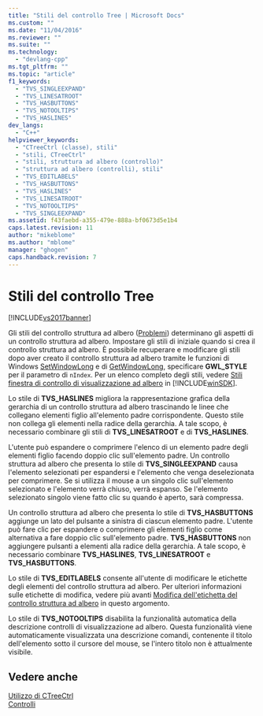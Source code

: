 ```yaml
---
title: "Stili del controllo Tree | Microsoft Docs"
ms.custom: ""
ms.date: "11/04/2016"
ms.reviewer: ""
ms.suite: ""
ms.technology: 
  - "devlang-cpp"
ms.tgt_pltfrm: ""
ms.topic: "article"
f1_keywords: 
  - "TVS_SINGLEEXPAND"
  - "TVS_LINESATROOT"
  - "TVS_HASBUTTONS"
  - "TVS_NOTOOLTIPS"
  - "TVS_HASLINES"
dev_langs: 
  - "C++"
helpviewer_keywords: 
  - "CTreeCtrl (classe), stili"
  - "stili, CTreeCtrl"
  - "stili, struttura ad albero (controllo)"
  - "struttura ad albero (controlli), stili"
  - "TVS_EDITLABELS"
  - "TVS_HASBUTTONS"
  - "TVS_HASLINES"
  - "TVS_LINESATROOT"
  - "TVS_NOTOOLTIPS"
  - "TVS_SINGLEEXPAND"
ms.assetid: f43faebd-a355-479e-888a-bf0673d5e1b4
caps.latest.revision: 11
author: "mikeblome"
ms.author: "mblome"
manager: "ghogen"
caps.handback.revision: 7
---
```

# Stili del controllo Tree
[!INCLUDE[vs2017banner](../assembler/inline/includes/vs2017banner.md)]

Gli stili del controllo struttura ad albero \([Problemi](../mfc/reference/ctreectrl-class.md)\) determinano gli aspetti di un controllo struttura ad albero.  Impostare gli stili di iniziale quando si crea il controllo struttura ad albero.  È possibile recuperare e modificare gli stili dopo aver creato il controllo struttura ad albero tramite le funzioni di Windows [SetWindowLong](http://msdn.microsoft.com/library/windows/desktop/ms633591) e di [GetWindowLong](http://msdn.microsoft.com/library/windows/desktop/ms633584), specificare **GWL\_STYLE** per il parametro di `nIndex`.  Per un elenco completo degli stili, vedere [Stili finestra di controllo di visualizzazione ad albero](http://msdn.microsoft.com/library/windows/desktop/bb760013) in [!INCLUDE[winSDK](../atl/includes/winsdk_md.md)].  
  
 Lo stile di **TVS\_HASLINES** migliora la rappresentazione grafica della gerarchia di un controllo struttura ad albero trascinando le linee che collegano elementi figlio all'elemento padre corrispondente.  Questo stile non collega gli elementi nella radice della gerarchia.  A tale scopo, è necessario combinare gli stili di **TVS\_LINESATROOT** e di **TVS\_HASLINES**.  
  
 L'utente può espandere o comprimere l'elenco di un elemento padre degli elementi figlio facendo doppio clic sull'elemento padre.  Un controllo struttura ad albero che presenta lo stile di **TVS\_SINGLEEXPAND** causa l'elemento selezionati per espandersi e l'elemento che venga deselezionata per comprimere.  Se si utilizza il mouse a un singolo clic sull'elemento selezionato e l'elemento verrà chiuso, verrà espanso.  Se l'elemento selezionato singolo viene fatto clic su quando è aperto, sarà compressa.  
  
 Un controllo struttura ad albero che presenta lo stile di **TVS\_HASBUTTONS** aggiunge un lato del pulsante a sinistra di ciascun elemento padre.  L'utente può fare clic per espandere o comprimere gli elementi figlio come alternativa a fare doppio clic sull'elemento padre.  **TVS\_HASBUTTONS** non aggiungere pulsanti a elementi alla radice della gerarchia.  A tale scopo, è necessario combinare **TVS\_HASLINES**, **TVS\_LINESATROOT** e **TVS\_HASBUTTONS**.  
  
 Lo stile di **TVS\_EDITLABELS** consente all'utente di modificare le etichette degli elementi del controllo struttura ad albero.  Per ulteriori informazioni sulle etichette di modifica, vedere più avanti [Modifica dell'etichetta del controllo struttura ad albero](../mfc/tree-control-label-editing.md) in questo argomento.  
  
 Lo stile di **TVS\_NOTOOLTIPS** disabilita la funzionalità automatica della descrizione controlli di visualizzazione ad albero.  Questa funzionalità viene automaticamente visualizzata una descrizione comandi, contenente il titolo dell'elemento sotto il cursore del mouse, se l'intero titolo non è attualmente visibile.  
  
## Vedere anche  
 [Utilizzo di CTreeCtrl](../mfc/using-ctreectrl.md)   
 [Controlli](../mfc/controls-mfc.md)